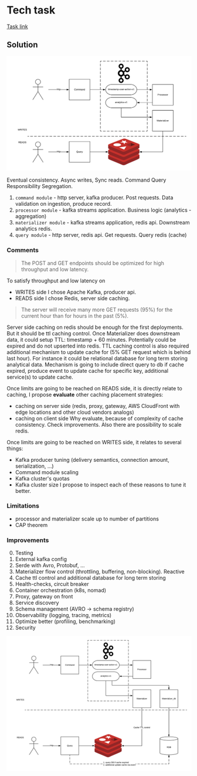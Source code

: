 # Tech task
[Task link](https://gist.github.com/jeffreyolchovy/a961dfc3570b7e9004a9df4ac6290963)

## Solution
![img](./doc/tapad1.png)

Eventual consistency. Async writes, Sync reads. Command Query Responsibility Segregation. 

1. `command module` - http server, kafka producer. Post requests. Data validation on ingestion, produce record. 
2. `processor module` - kafka streams application. Business logic (analytics - aggregation)
3. `materializer module` - kafka streams application, redis api. Downstream analytics redis.
4. `query module` - http server, redis api. Get requests. Query redis (cache)  

### Comments 

>The POST and GET endpoints should be optimized for high throughput and low latency.

To satisfy throughput and low latency on 
* WRITES side I chose Apache Kafka, producer api. 
* READS side I chose Redis, server side caching. 

>The server will receive many more GET requests (95%) for the current hour than for hours in the past (5%).

Server side caching on redis should be enough for the first deployments. 
But it should be ttl caching control. Once Materializer does downstream data, it could setup TTL: timestamp + 60 minutes. 
Potentially could be expired and do not upserted into redis. 
TTL caching control is also required additional mechanism to update cache for (5% GET request which is behind last hour).
For instance it could be relational database for long term storing analytical data.
Mechanism is going to include direct query to db if cache expired, produce event to update cache for specific key, additional service(s) to update cache.

Once limits are going to be reached on READS side, it is directly relate to caching, 
I propose **evaluate** other caching placement strategies:
* caching on server side (redis, proxy, gateway, AWS CloudFront with edge locations and other cloud vendors analogs)
* caching on client side
Why evaluate, because of complexity of cache consistency. Check improvements.
Also there are possibility to scale redis. 

Once limits are going to be reached on WRITES side, it relates to several things:
* Kafka producer tuning (delivery semantics, connection amount, serialization, ...)
* Command module scaling
* Kafka cluster's quotas
* Kafka cluster size 
I propose to inspect each of these reasons to tune it better.

### Limitations
* processor and materializer scale up to number of partitions
* CAP theorem
 
### Improvements
0. Testing
1. External kafka config
2. Serde with Avro, Protobuf, ...
3. Materializer flow control (throttling, buffering, non-blocking). Reactive
4. Cache ttl control and additional database for long term storing
5. Health-checks, circuit breaker
6. Container orchestration (k8s, nomad)
7. Proxy, gateway on front
8. Service discovery
9. Schema management (AVRO -> schema registry) 
10. Observability (logging, tracing, metrics)
11. Optimize better (profiling, benchmarking)
12. Security

![img](./doc/tapad1-improvements.png)


